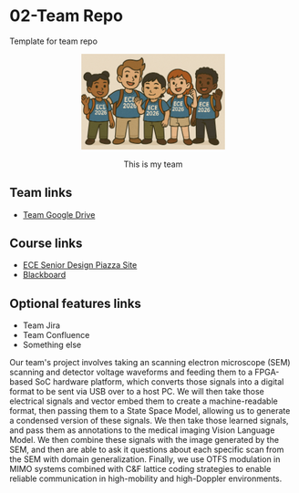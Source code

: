 # 02-Team Repo
Template for team repo

<p align="center">
<img src="./images/thisismyteam.png" width="50%">
</p>
<p align="center">
This is my team
</p>

## Team links
- [Team Google Drive]()

## Course links
- [ECE Senior Design Piazza Site](https://piazza.com/bu/fall2025/ec463/home)
- [Blackboard](http://learn.bu.edu/)


## Optional features links
- Team Jira
- Team Confluence
- Something else



Our team's project involves taking an scanning electron microscope (SEM) scanning and detector voltage waveforms and feeding them to a FPGA-based SoC hardware platform, 
which converts those signals into a digital format to be sent via USB over to a host PC. We will then take those electrical signals and vector embed them to create a machine-readable format, then passing them to a State Space Model, allowing us to generate a condensed version of these signals.
We then take those learned signals, and pass them as annotations to the medical imaging Vision Language Model. We then combine these signals with the image generated by the SEM, and then are able to ask it questions about each specific scan from the SEM with domain generalization.
Finally, we use OTFS modulation in MIMO systems combined with C&F lattice coding strategies to enable reliable communication in high-mobility and high-Doppler environments.

  
